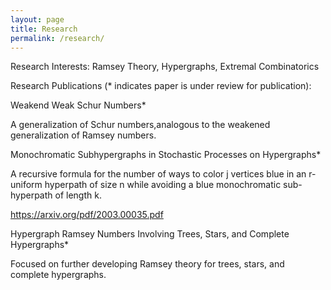 ```yaml
---
layout: page
title: Research
permalink: /research/
---
```


Research Interests:  Ramsey Theory, Hypergraphs, Extremal Combinatorics

Research Publications (* indicates paper is under review for publication):

Weakend Weak Schur Numbers*

A generalization of Schur numbers,analogous to the weakened generalization of Ramsey numbers. 

Monochromatic Subhypergraphs in Stochastic Processes on Hypergraphs*

A recursive formula for the number of ways to color j vertices blue in an r-uniform hyperpath of size n while avoiding a blue monochromatic sub-hyperpath of length k.

https://arxiv.org/pdf/2003.00035.pdf

Hypergraph Ramsey Numbers Involving Trees, Stars, and Complete Hypergraphs*

Focused on further developing Ramsey theory for trees, stars, and complete hypergraphs.

